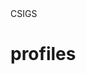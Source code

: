 <!-- the Menu -->
<link rel="stylesheet" media="all" href="../../styles.css" />
<div id="logo">CSIGS</div>
<div id="menu"></div>
<script src="../menu.js"></script>
<!-- the Menu -->


# profiles
